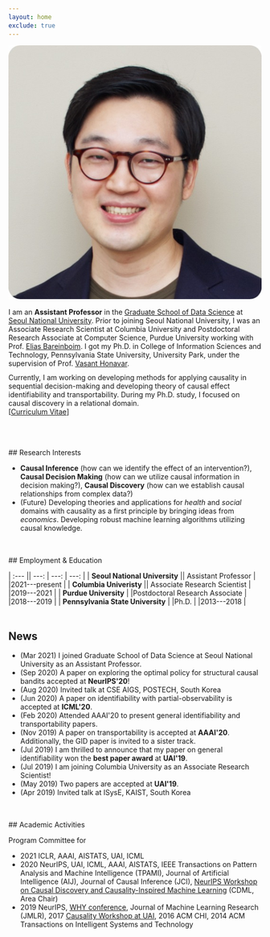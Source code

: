 ```yaml
---
layout: home
exclude: true
---
```



<div id="container">
  <img src="assets/slee.jpeg" class="profile-pic"/>
  <div id="aboutme" float="right">
<p style="margin-bottom:3mm;">
	I am an <b>Assistant Professor</b> in the <a href="https://gsds.snu.ac.kr">Graduate School of Data Science</a> at <a href="https://www.snu.ac.kr">Seoul National University</a>. Prior to joining Seoul National University, 
	I was an 
	Associate Research Scientist at Columbia University and Postdoctoral Research Associate at Computer Science, Purdue University
	working with Prof. <a href="http://causalai.net">Elias Bareinboim</a>.
	I got my Ph.D. in College of Information Sciences and Technology, Pennsylvania State University, University Park, under the supervision of Prof. <a href="https://faculty.ist.psu.edu/vhonavar/index.htm">Vasant Honavar</a>.
</p>
Currently, I am working on developing methods for applying causality in sequential decision-making
and developing theory of causal effect identifiability and transportability.
During my Ph.D. study, I focused on causal discovery in a relational domain.<br>
[<a href="/assets/cv.pdf">Curriculum Vitae</a>]
  </div>
  
</div>

<br>


<p style="margin-bottom:1.25cm;"></p>
## Research Interests

- **Causal Inference** (how can we identify the effect of an intervention?),  **Causal Decision Making** (how can we utilize causal information in decision making?),  **Causal Discovery** (how can we establish causal relationships from complex data?) 
- (Future) Developing theories and applications for *health* and *social* domains with causality as a first principle by bringing ideas from *economics*. Developing robust machine learning algorithms utilizing causal knowledge.


<p style="margin-bottom:1.25cm;"></p>
## Employment & Education

| :--- || ---: | ---: | ---: |
| **Seoul National University**  || Assistant Professor | |2021---present |
| **Columbia Univeristy**  || Associate Research Scientist | |2019---2021 |
| **Purdue University**  | |Postdoctoral Research Associate | |2018---2019 |
| **Pennsylvania State University** | |Ph.D. | |2013---2018 |


<p style="margin-bottom:1.25cm;"></p>



## News
- (Mar 2021) I joined Graduate School of Data Science at Seoul National University as an Assistant Professor.
- (Sep 2020) A paper on exploring the optimal policy for structural causal bandits accepted at **NeurIPS'20**!
- (Aug 2020) Invited talk at CSE AIGS, POSTECH, South Korea
- (Jun 2020) A paper on identifiability with partial-observability is accepted at **ICML'20**.
- (Feb 2020) Attended AAAI'20 to present general identifiability and transportability papers.
- (Nov 2019) A paper on transportability is accepted at **AAAI'20**. Additionally, the GID paper is invited to a sister track.
- (Jul 2019) I am thrilled to announce that my paper on general identifiability won the **best paper award** at **UAI'19**.
- (Jul 2019) I am joining Columbia University as an Associate Research Scientist!
- (May 2019) Two papers are accepted at **UAI'19**.
- (Apr 2019) Invited talk at ISysE, KAIST, South Korea


<p style="margin-bottom:1.25cm;"></p>
## Academic Activities

Program Committee for 

- 2021 ICLR, AAAI, AISTATS, UAI, ICML
- 2020 NeurIPS, UAI, ICML, AAAI, AISTATS, IEEE Transactions on Pattern Analysis and Machine Intelligence (TPAMI), Journal of Artificial Intelligence (AIJ), Journal of Causal Inference (JCI), [NeurIPS Workshop on Causal Discovery and Causality-Inspired Machine Learning](https://www.cmu.edu/dietrich/causality/neurips20ws/) (CDML, Area Chair)
- 2019 NeurIPS, [WHY conference](https://why19.causalai.net),
 Journal of Machine Learning Research (JMLR), 2017 [Causality Workshop at UAI](https://causalai.net/causal-uai17/), 2016 ACM CHI, 2014 ACM Transactions on Intelligent Systems and Technology
